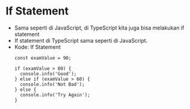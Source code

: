 # If Statement 
* Sama seperti di JavaScript, di TypeScript kita juga bisa melakukan if statement
* If statement di TypeScript sama seperti di JavaScript.
* Kode: If Statement
  ```TSX
  const examValue = 90;

  if (examValue > 80) {
    console.info('Good');
  } else if (examValue > 60) {
    console.info('Not Bad');
  } else {
    console.info('Try Again');
  }
  ```